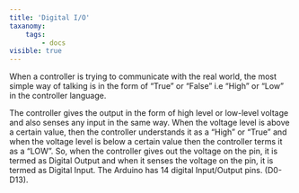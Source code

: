 ```yaml
---
title: 'Digital I/O'
taxanomy:
    tags:
        - docs
visible: true
---
```

When a controller is trying to communicate with the real world, the most simple way of talking is in the form of “True” or “False” i.e “High” or “Low” in the controller language.  

The controller gives the output in the form of high level or low-level voltage and also senses any input in the same way. When the voltage level is above a certain value, then the controller understands it as a “High” or “True” and when the voltage level is below a certain value then the controller terms it as a “LOW”. So, when the controller gives out the voltage on the pin, it is termed as Digital Output and when it senses the voltage on the pin, it is termed as Digital Input. The Arduino has 14 digital Input/Output pins. (D0-D13). 